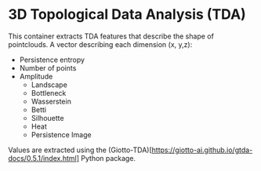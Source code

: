 # 3D Topological Data Analysis (TDA)
This container extracts TDA features that describe the shape of pointclouds. A vector describing each dimension (x, y,z):
* Persistence entropy
* Number of points 
* Amplitude
  * Landscape
  * Bottleneck
  * Wasserstein 
  * Betti 
  * Silhouette
  * Heat
  * Persistence Image

Values are extracted using the (Giotto-TDA)[https://giotto-ai.github.io/gtda-docs/0.5.1/index.html] Python package.
